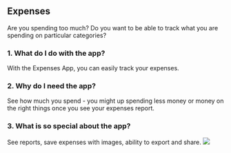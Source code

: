## Expenses

Are you spending too much? Do you want to be able to track what you are spending on particular categories?

### 1. What do I do with the app?

With the Expenses App, you can easily track your expenses.  

### 2. Why do I need the app?

See how much you spend - you might up spending less money or money on the right things once you see your expenses report.

### 3. What is so special about the app?

See reports, save expenses with images, ability to export and share.
<img src="images/dummy_thumbnail.jpg?raw=true"/>

<!-- For more details see [GitHub Flavored Markdown](https://guides.github.com/features/mastering-markdown/). -->
